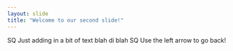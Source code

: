 ```yaml
---
layout: slide
title: "Welcome to our second slide!"
---
```

SQ Just adding in a bit of text blah di blah SQ
Use the left arrow to go back!
